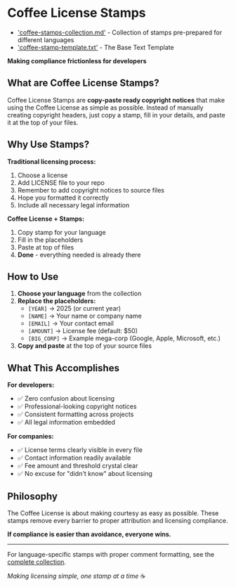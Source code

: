 # Coffee License Stamps

- ['coffee-stamps-collection.md'](coffee-stamps-collection.md) - Collection of stamps pre-prepared for different languages
- ['coffee-stamp-template.txt'](coffee-stamp-template.txt) - The Base Text Template

**Making compliance frictionless for developers**

## What are Coffee License Stamps?

Coffee License Stamps are **copy-paste ready copyright notices** that make using the Coffee License as simple as possible. Instead of manually creating copyright headers, just copy a stamp, fill in your details, and paste it at the top of your files.

## Why Use Stamps?

**Traditional licensing process:**
1. Choose a license
2. Add LICENSE file to your repo
3. Remember to add copyright notices to source files
4. Hope you formatted it correctly
5. Include all necessary legal information

**Coffee License + Stamps:**
1. Copy stamp for your language
2. Fill in the placeholders
3. Paste at top of files
4. **Done** - everything needed is already there

## How to Use

1. **Choose your language** from the collection
2. **Replace the placeholders:**
   - `[YEAR]` → 2025 (or current year)
   - `[NAME]` → Your name or company name
   - `[EMAIL]` → Your contact email
   - `[AMOUNT]` → License fee (default: $50)
   - `[BIG_CORP]` → Example mega-corp (Google, Apple, Microsoft, etc.)
3. **Copy and paste** at the top of your source files

## What This Accomplishes

**For developers:**
- ✅ Zero confusion about licensing
- ✅ Professional-looking copyright notices
- ✅ Consistent formatting across projects
- ✅ All legal information embedded

**For companies:**
- ✅ License terms clearly visible in every file
- ✅ Contact information readily available
- ✅ Fee amount and threshold crystal clear
- ✅ No excuse for "didn't know" about licensing

## Philosophy

The Coffee License is about making courtesy as easy as possible. These stamps remove every barrier to proper attribution and licensing compliance. 

**If compliance is easier than avoidance, everyone wins.**

---

For language-specific stamps with proper comment formatting, see the [complete collection](STAMPS-COLLECTION.md).

*Making licensing simple, one stamp at a time* ☕